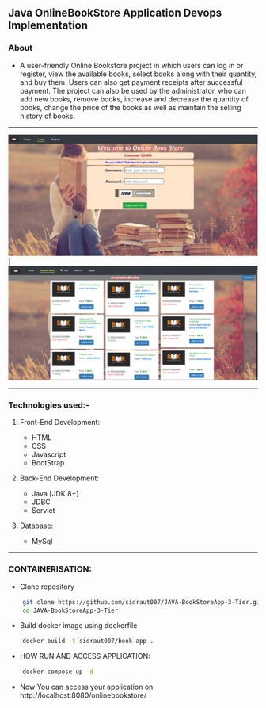 ## Java OnlineBookStore Application Devops Implementation

### About

- A user-friendly Online Bookstore project in which users can log in or register, view the available books, select books along with their quantity, and buy them. Users can also get payment receipts after successful payment. The project can also be used by the administrator, who can add new books, remove books, increase and decrease the quantity of books, change the price of the books as well as maintain the selling history of books.
---

![Login image](images/login.png) | ![books image](images/books.png)

---

### Technologies used:-
1. Front-End Development:
    - HTML
    - CSS
    - Javascript
    - BootStrap

2. Back-End Development:
    - Java [JDK 8+]
    - JDBC
    - Servlet

3. Database:
    - MySql
---
### CONTAINERISATION:
- Clone repository 
```bash
    git clone https://github.com/sidraut007/JAVA-BookStoreApp-3-Tier.git
    cd JAVA-BookStoreApp-3-Tier
```

- Build docker image using dockerfile 
```bash
    docker build -t sidraut007/book-app .
``` 

- HOW RUN AND ACCESS APPLICATION:
```bash
    docker compose up -d
```

- Now You can access your application on http://localhost:8080/onlinebookstore/